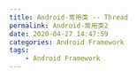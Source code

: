 ```yaml
---
title: Android-常用类 -- Thread
permalink: Android-常用类2
date: 2020-04-27 14:47:59
categories: Android Framework
tags: 
    - Android Framework
---
```

